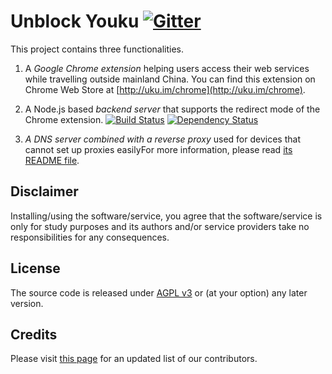 # Unblock Youku [![Gitter](https://badges.gitter.im/Join%20Chat.svg)](https://gitter.im/Unblocker/Unblock-Youku)

This project contains three functionalities.

1. A _Google Chrome extension_ helping users access their web services while travelling outside mainland China. You can find this extension on Chrome Web Store at [http://uku.im/chrome](http://uku.im/chrome).

2. A Node.js based _backend server_ that supports the redirect mode of the Chrome extension. [![Build Status](https://travis-ci.org/Unblocker/Unblock-Youku.svg?branch=master)](https://travis-ci.org/Unblocker/Unblock-Youku) [![Dependency Status](https://gemnasium.com/Unblocker/Unblock-Youku.svg)](https://gemnasium.com/Unblocker/Unblock-Youku)


3. _A DNS server combined with a reverse proxy_ used for devices that cannot set up proxies easilyFor more information, please read [its README file](https://github.com/Unblocker/Unblock-Youku/tree/master/dns-reverse-proxy).


## Disclaimer

Installing/using the software/service, you agree that the software/service is only for study purposes and its authors and/or service providers take no responsibilities for any consequences.

## License

The source code is released under [AGPL v3](http://www.gnu.org/licenses/agpl-3.0.html) or (at your option) any later version.

## Credits

Please visit [this page](http://uku.im/contributors) for an updated list of our contributors.
